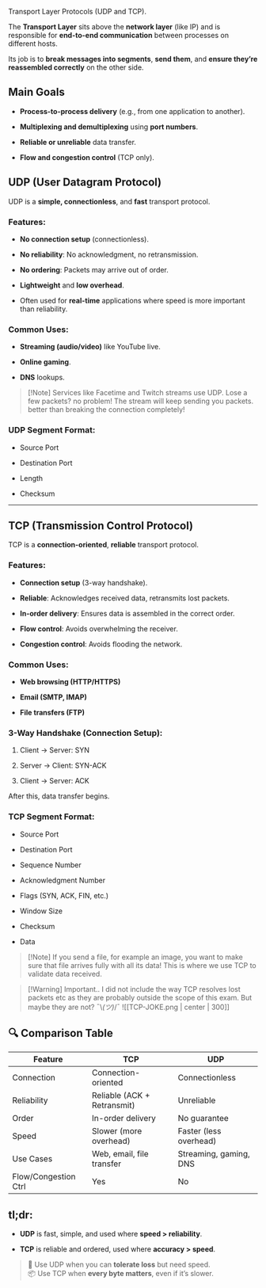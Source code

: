 Transport Layer Protocols (UDP and TCP).




The **Transport Layer** sits above the **network layer** (like IP) and is responsible for **end-to-end communication** between processes on different hosts.

Its job is to **break messages into segments**, **send them**, and **ensure they’re reassembled correctly** on the other side.


## Main Goals
- **Process-to-process delivery** (e.g., from one application to another).
    
- **Multiplexing and demultiplexing** using **port numbers**.
    
- **Reliable or unreliable** data transfer.
    
- **Flow and congestion control** (TCP only).
    


## UDP (User Datagram Protocol)

UDP is a **simple, connectionless**, and **fast** transport protocol.

### Features:

- **No connection setup** (connectionless).
    
- **No reliability**: No acknowledgment, no retransmission.
    
- **No ordering**: Packets may arrive out of order.
    
- **Lightweight** and **low overhead**.
    
- Often used for **real-time** applications where speed is more important than reliability.
    

### Common Uses:

- **Streaming (audio/video)** like YouTube live.
    
- **Online gaming**.
    
- **DNS** lookups.

> [!Note] Services like Facetime and Twitch streams use UDP. Lose a few packets? no problem! The stream will keep sending you packets. 
> better than breaking the connection completely!

### UDP Segment Format:

- Source Port
    
- Destination Port
    
- Length
    
- Checksum
    

---

## TCP (Transmission Control Protocol)

TCP is a **connection-oriented**, **reliable** transport protocol.

### Features:

- **Connection setup** (3-way handshake).
    
- **Reliable**: Acknowledges received data, retransmits lost packets.
    
- **In-order delivery**: Ensures data is assembled in the correct order.
    
- **Flow control**: Avoids overwhelming the receiver.
    
- **Congestion control**: Avoids flooding the network.
    

### Common Uses:

- **Web browsing (HTTP/HTTPS)**
    
- **Email (SMTP, IMAP)**
    
- **File transfers (FTP)**
    

### 3-Way Handshake (Connection Setup):

1. Client → Server: SYN
    
2. Server → Client: SYN-ACK
    
3. Client → Server: ACK
    

After this, data transfer begins.

### TCP Segment Format:

- Source Port
    
- Destination Port
    
- Sequence Number
    
- Acknowledgment Number
    
- Flags (SYN, ACK, FIN, etc.)
    
- Window Size
    
- Checksum
    
- Data




> [!Note] If you send a file, for example an image, you want to make sure that file arrives fully with all its data! 
> This is where we use TCP to validate data received.


> [!Warning] Important..
> I did not include the way TCP resolves lost packets etc as they are probably outside the scope of this exam.
> But maybe they are not? ¯\\_(ツ)_/¯ 
> ![[TCP-JOKE.png | center | 300]]

## 🔍 Comparison Table

|Feature|TCP|UDP|
|---|---|---|
|Connection|Connection-oriented|Connectionless|
|Reliability|Reliable (ACK + Retransmit)|Unreliable|
|Order|In-order delivery|No guarantee|
|Speed|Slower (more overhead)|Faster (less overhead)|
|Use Cases|Web, email, file transfer|Streaming, gaming, DNS|
|Flow/Congestion Ctrl|Yes|No|



## tl;dr: 

- **UDP** is fast, simple, and used where **speed > reliability**.
    
- **TCP** is reliable and ordered, used where **accuracy > speed**.
    

> 🎯 Use UDP when you can **tolerate loss** but need speed.  
> 📦 Use TCP when **every byte matters**, even if it’s slower.


